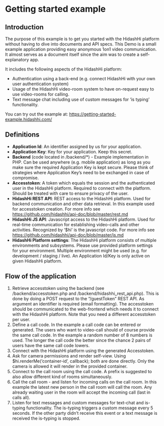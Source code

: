 # Getting started example

## Introduction

The purpose of this example is to get you started with the HidashHi platform without having to dive into documents and API specs.
This Demo is a small example application providing easy anonymous 1on1 video communication. It almost serves as a document itself since the aim was to create a self-explanatory app.

It includes the following aspects of the HidashHi platform:

 - Authentication using a back-end (e.g. connect HidashHi with your own user authentication system)
 - Usage of the HidashHi video-room system to have on-request easy to use video-rooms for calling.
 - Text message chat including use of custom messages for ‘is typing’ functionality.

You can try out the example at:
https://getting-started-example.hidashhi.com/


## Definitions

- **Application Id**: An identifier assigned by us for your application.
- **Application Key**: Key for your application. Keep this secret.
- **Backend** (code located in /backend/*) - Example implementation in PHP. Can be used anywhere (e.g. mobile application) as long as you make sure the required Application Key is kept secure. Please think of strategies where Application Key’s need to be exchanged in case of compromise.
- **Accesstoken**: A token which equals the session and the authenticated user in the HidashHi platform. Required to connect with the platform. Should be treated with care to ensure privacy of the user.
- **HidashHi REST API**: REST access to the HidashHi platform. Used for backend communication and other data retrieval. In this example used for accesstoken creation. For more info see https://github.com/hidashhi/api-doc/blob/master/rest.md
- **HidashHi JS API**: Javascript access to the HidashHi platform. Used for real-time communication for establishing video-calls and other activities. Recognized by ‘$hi’ is the javascript code. For more info see https://github.com/hidashhi/api-doc/blob/master/js.md
- **HidashHi Platform settings**: The HidashHi platform consists of multiple environments and subsystems. Please use provided platform settings for your environment. Multiple environment might be used (e.g. for development / staging / live). An Application Id/Key is only active on given HidashHi platform.


## Flow of the application

1. Retrieve accesstoken using the backend (see /backend/accesstoken.php and /backend/hidashhi_rest_api.php). This is done by doing a POST request to the “/guestToken” REST API. As argument an identifier is required (email formatting). The accesstoken should be communicated to the web-frontend which needs it to connect with the HidashHi platform. Note that you need a different accesstoken per user.
2. Define a call code. In the example a call code can be entered or generated. The users who want to video-call should of course provide the same call code. In the example a random number of 8 numbers is used. The longer the call code the better since the chance 2 pairs of users have the same call code lowers.
3. Connect with the HidashHi platform using the generated Accesstoken.
4. Ask for camera permissions and render self-view. Using $hi.renderMe(‘container-id’, callback); both are done directly. Only the camera is allowed it will render in the provided container.
5. Connect to the call room using the call code. A prefix is suggested to also allow different kind of rooms simultaneously.
6. Call the call room - and listen for incoming calls on the call room. In this example the latest new person in the call room will call the room. Any already waiting user in the room will accept the incoming call (last in calls all).
7. Listen for text messages and custom messages for text-chat and is-typing functionality. The is-typing triggers a custom message every 5 seconds. If the other party didn’t receive this event or a text message is received the is-typing is stopped.
